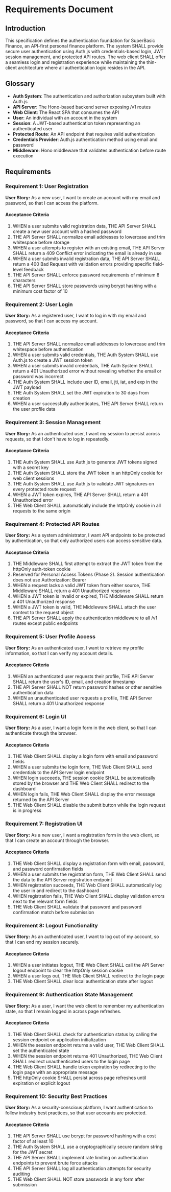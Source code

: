 # Requirements Document

## Introduction

This specification defines the authentication foundation for SuperBasic Finance, an API-first personal finance platform. The system SHALL provide secure user authentication using Auth.js with credentials-based login, JWT session management, and protected API routes. The web client SHALL offer a seamless login and registration experience while maintaining the thin-client architecture where all authentication logic resides in the API.

## Glossary

- **Auth System**: The authentication and authorization subsystem built with Auth.js
- **API Server**: The Hono-based backend server exposing /v1 routes
- **Web Client**: The React SPA that consumes the API
- **User**: An individual with an account in the system
- **Session**: A JWT-based authentication token representing an authenticated user
- **Protected Route**: An API endpoint that requires valid authentication
- **Credentials Provider**: Auth.js authentication method using email and password
- **Middleware**: Hono middleware that validates authentication before route execution

## Requirements

### Requirement 1: User Registration

**User Story:** As a new user, I want to create an account with my email and password, so that I can access the platform.

#### Acceptance Criteria

1. WHEN a user submits valid registration data, THE API Server SHALL create a new user account with a hashed password
2. THE API Server SHALL normalize email addresses to lowercase and trim whitespace before storage
3. WHEN a user attempts to register with an existing email, THE API Server SHALL return a 409 Conflict error indicating the email is already in use
4. WHEN a user submits invalid registration data, THE API Server SHALL return a 400 Bad Request with validation errors providing specific field-level feedback
5. THE API Server SHALL enforce password requirements of minimum 8 characters
6. THE API Server SHALL store passwords using bcrypt hashing with a minimum cost factor of 10

### Requirement 2: User Login

**User Story:** As a registered user, I want to log in with my email and password, so that I can access my account.

#### Acceptance Criteria

1. THE API Server SHALL normalize email addresses to lowercase and trim whitespace before authentication
2. WHEN a user submits valid credentials, THE Auth System SHALL use Auth.js to create a JWT session token
3. WHEN a user submits invalid credentials, THE Auth System SHALL return a 401 Unauthorized error without revealing whether the email or password was incorrect
4. THE Auth System SHALL include user ID, email, jti, iat, and exp in the JWT payload
5. THE Auth System SHALL set the JWT expiration to 30 days from creation
6. WHEN a user successfully authenticates, THE API Server SHALL return the user profile data

### Requirement 3: Session Management

**User Story:** As an authenticated user, I want my session to persist across requests, so that I don't have to log in repeatedly.

#### Acceptance Criteria

1. THE Auth System SHALL use Auth.js to generate JWT tokens signed with a secret key
2. THE Auth System SHALL store the JWT token in an httpOnly cookie for web client sessions
3. THE Auth System SHALL use Auth.js to validate JWT signatures on every protected route request
4. WHEN a JWT token expires, THE API Server SHALL return a 401 Unauthorized error
5. THE Web Client SHALL automatically include the httpOnly cookie in all requests to the same origin

### Requirement 4: Protected API Routes

**User Story:** As a system administrator, I want API endpoints to be protected by authentication, so that only authorized users can access sensitive data.

#### Acceptance Criteria

1. THE Middleware SHALL first attempt to extract the JWT token from the httpOnly auth-token cookie
2. Reserved for Personal Access Tokens (Phase 2). Session authentication does not use Authorization: Bearer
3. WHEN a request lacks a valid JWT token from either source, THE Middleware SHALL return a 401 Unauthorized response
4. WHEN a JWT token is invalid or expired, THE Middleware SHALL return a 401 Unauthorized response
5. WHEN a JWT token is valid, THE Middleware SHALL attach the user context to the request object
6. THE API Server SHALL apply the authentication middleware to all /v1 routes except public endpoints

### Requirement 5: User Profile Access

**User Story:** As an authenticated user, I want to retrieve my profile information, so that I can verify my account details.

#### Acceptance Criteria

1. WHEN an authenticated user requests their profile, THE API Server SHALL return the user's ID, email, and creation timestamp
2. THE API Server SHALL NOT return password hashes or other sensitive authentication data
3. WHEN an unauthenticated user requests a profile, THE API Server SHALL return a 401 Unauthorized response

### Requirement 6: Login UI

**User Story:** As a user, I want a login form in the web client, so that I can authenticate through the browser.

#### Acceptance Criteria

1. THE Web Client SHALL display a login form with email and password fields
2. WHEN a user submits the login form, THE Web Client SHALL send credentials to the API Server login endpoint
3. WHEN login succeeds, THE session cookie SHALL be automatically stored by the browser and THE Web Client SHALL redirect to the dashboard
4. WHEN login fails, THE Web Client SHALL display the error message returned by the API Server
5. THE Web Client SHALL disable the submit button while the login request is in progress

### Requirement 7: Registration UI

**User Story:** As a new user, I want a registration form in the web client, so that I can create an account through the browser.

#### Acceptance Criteria

1. THE Web Client SHALL display a registration form with email, password, and password confirmation fields
2. WHEN a user submits the registration form, THE Web Client SHALL send the data to the API Server registration endpoint
3. WHEN registration succeeds, THE Web Client SHALL automatically log the user in and redirect to the dashboard
4. WHEN registration fails, THE Web Client SHALL display validation errors next to the relevant form fields
5. THE Web Client SHALL validate that password and password confirmation match before submission

### Requirement 8: Logout Functionality

**User Story:** As an authenticated user, I want to log out of my account, so that I can end my session securely.

#### Acceptance Criteria

1. WHEN a user initiates logout, THE Web Client SHALL call the API Server logout endpoint to clear the httpOnly session cookie
2. WHEN a user logs out, THE Web Client SHALL redirect to the login page
3. THE Web Client SHALL clear local authentication state after logout

### Requirement 9: Authentication State Management

**User Story:** As a user, I want the web client to remember my authentication state, so that I remain logged in across page refreshes.

#### Acceptance Criteria

1. THE Web Client SHALL check for authentication status by calling the session endpoint on application initialization
2. WHEN the session endpoint returns a valid user, THE Web Client SHALL set the authenticated state
3. WHEN the session endpoint returns 401 Unauthorized, THE Web Client SHALL redirect unauthenticated users to the login page
4. THE Web Client SHALL handle token expiration by redirecting to the login page with an appropriate message
5. THE httpOnly cookie SHALL persist across page refreshes until expiration or explicit logout

### Requirement 10: Security Best Practices

**User Story:** As a security-conscious platform, I want authentication to follow industry best practices, so that user accounts are protected.

#### Acceptance Criteria

1. THE API Server SHALL use bcrypt for password hashing with a cost factor of at least 10
2. THE Auth System SHALL use a cryptographically secure random string for the JWT secret
3. THE API Server SHALL implement rate limiting on authentication endpoints to prevent brute force attacks
4. THE API Server SHALL log all authentication attempts for security auditing
5. THE Web Client SHALL NOT store passwords in any form after submission
